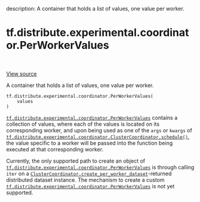 description: A container that holds a list of values, one value per worker.

<div itemscope itemtype="http://developers.google.com/ReferenceObject">
<meta itemprop="name" content="tf.distribute.experimental.coordinator.PerWorkerValues" />
<meta itemprop="path" content="Stable" />
<meta itemprop="property" content="__init__"/>
</div>

# tf.distribute.experimental.coordinator.PerWorkerValues

<!-- Insert buttons and diff -->

<table class="tfo-notebook-buttons tfo-api nocontent" align="left">

</table>

<a target="_blank" href="/code/stable/tensorflow/python/distribute/coordinator/values.py">View source</a>



A container that holds a list of values, one value per worker.

<pre class="devsite-click-to-copy prettyprint lang-py tfo-signature-link">
<code>tf.distribute.experimental.coordinator.PerWorkerValues(
    values
)
</code></pre>



<!-- Placeholder for "Used in" -->

<a href="../../../../tf/distribute/experimental/coordinator/PerWorkerValues.md"><code>tf.distribute.experimental.coordinator.PerWorkerValues</code></a> contains a collection
of values, where each of the values is located on its corresponding worker,
and upon being used as one of the `args` or `kwargs` of
<a href="../../../../tf/distribute/experimental/coordinator/ClusterCoordinator.md#schedule"><code>tf.distribute.experimental.coordinator.ClusterCoordinator.schedule()</code></a>, the
value specific to a worker will be passed into the function being executed at
that corresponding worker.

Currently, the only supported path to create an object of
<a href="../../../../tf/distribute/experimental/coordinator/PerWorkerValues.md"><code>tf.distribute.experimental.coordinator.PerWorkerValues</code></a> is through calling
`iter` on a <a href="../../../../tf/distribute/experimental/coordinator/ClusterCoordinator.md#create_per_worker_dataset"><code>ClusterCoordinator.create_per_worker_dataset</code></a>-returned
distributed dataset instance. The mechanism to create a custom
<a href="../../../../tf/distribute/experimental/coordinator/PerWorkerValues.md"><code>tf.distribute.experimental.coordinator.PerWorkerValues</code></a> is not yet supported.

